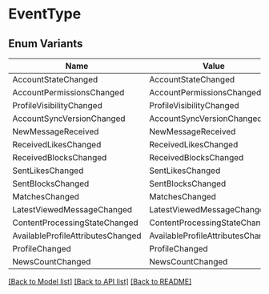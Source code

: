 # EventType

## Enum Variants

| Name | Value |
|---- | -----|
| AccountStateChanged | AccountStateChanged |
| AccountPermissionsChanged | AccountPermissionsChanged |
| ProfileVisibilityChanged | ProfileVisibilityChanged |
| AccountSyncVersionChanged | AccountSyncVersionChanged |
| NewMessageReceived | NewMessageReceived |
| ReceivedLikesChanged | ReceivedLikesChanged |
| ReceivedBlocksChanged | ReceivedBlocksChanged |
| SentLikesChanged | SentLikesChanged |
| SentBlocksChanged | SentBlocksChanged |
| MatchesChanged | MatchesChanged |
| LatestViewedMessageChanged | LatestViewedMessageChanged |
| ContentProcessingStateChanged | ContentProcessingStateChanged |
| AvailableProfileAttributesChanged | AvailableProfileAttributesChanged |
| ProfileChanged | ProfileChanged |
| NewsCountChanged | NewsCountChanged |


[[Back to Model list]](../README.md#documentation-for-models) [[Back to API list]](../README.md#documentation-for-api-endpoints) [[Back to README]](../README.md)


